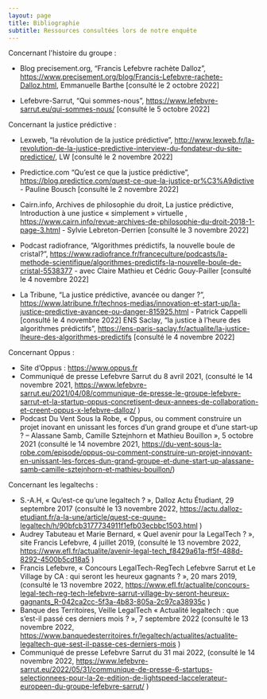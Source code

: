 ```yaml
---
layout: page
title: Bibliographie
subtitle: Ressources consultées lors de notre enquête
---
```


Concernant l'histoire du groupe : 

- Blog precisement.org, “Francis Lefebvre rachète Dalloz”, https://www.precisement.org/blog/Francis-Lefebvre-rachete-Dalloz.html, Emmanuelle Barthe [consulté le 2 octobre 2022]

- Lefebvre-Sarrut, “Qui sommes-nous”, https://www.lefebvre-sarrut.eu/qui-sommes-nous/ [consulté le 5 octobre 2022]


Concernant la justice prédictive : 

- Lexweb, “la révolution de la justice prédictive”, http://www.lexweb.fr/la-revolution-de-la-justice-predictive-interview-du-fondateur-du-site-predictice/, LW [consulté le 2 novembre 2022]

- Predictice.com “Qu’est ce que la justice prédictive”, https://blog.predictice.com/quest-ce-que-la-justice-pr%C3%A9dictive - Pauline Bousch [consulté le 2 novembre 2022]

- Cairn.info, Archives de philosophie du droit, La justice prédictive, Introduction à une justice « simplement » virtuelle , https://www.cairn.info/revue-archives-de-philosophie-du-droit-2018-1-page-3.html - Sylvie Lebreton-Derrien [consulté le 3 novembre 2022]

- Podcast radiofrance, “Algorithmes prédictifs, la nouvelle boule de cristal?”, https://www.radiofrance.fr/franceculture/podcasts/la-methode-scientifique/algorithmes-predictifs-la-nouvelle-boule-de-cristal-5538377 - avec Claire Mathieu et Cédric Gouy-Pailler [consulté le 4 novembre 2022]

- La Tribune, “La justice prédictive, avancée ou danger ?”, https://www.latribune.fr/technos-medias/innovation-et-start-up/la-justice-predictive-avancee-ou-danger-815925.html - Patrick Cappelli [consulté le 4 novembre 2022]
ENS Saclay, “la justice à l’heure des algorithmes prédictifs”, https://ens-paris-saclay.fr/actualite/la-justice-lheure-des-algorithmes-predictifs [consulté le 4 novembre 2022]


Concernant Oppus : 

-	Site d’Oppus : https://www.oppus.fr 
-	Communiqué de presse Lefebvre Sarrut du 8 avril 2021, (consulté le 14 novembre 2021,  https://www.lefebvre-sarrut.eu/2021/04/08/communique-de-presse-le-groupe-lefebvre-sarrut-et-la-startup-oppus-concretisent-deux-annees-de-collaboration-et-creent-oppus-x-lefebvre-dalloz/ ) 
-	Podcast Du Vent Sous la Robe, « Oppus, ou comment construire un projet inovant en unissant les forces d’un grand groupe et d’une start-up ? – Alassane Samb, Camille Sztejnhorn et Mathieu Bouillon », 5 octobre 2021 (consulté le 14 novembre 2021, https://du-vent-sous-la-robe.com/episode/oppus-ou-comment-construire-un-projet-innovant-en-unissant-les-forces-dun-grand-groupe-et-dune-start-up-alassane-samb-camille-sztejnhorn-et-mathieu-bouillon/) 


Concernant les legaltechs : 

-	S.-A.H, « Qu’est-ce qu’une legaltech ? », Dalloz Actu Étudiant, 29 septembre 2017 (consulté le 13 novembre 2022, https://actu.dalloz-etudiant.fr/a-la-une/article/quest-ce-quune-legaltech/h/90bfcb3177734911f1efb03ecbbc1503.html )  
-	Audrey Tabuteau et Marie Bernard, « Quel avenir pour la LegalTech ? », site Francis Lefebvre, 4 juillet 2019,  (consulté le 13 novembre 2022, https://www.efl.fr/actualite/avenir-legal-tech_f8429a61a-ff5f-488d-8292-4500b5cd18a5 ) 
-	Francis Lefebvre, « Concours LegalTech-RegTech Lefebvre Sarrut et Le Village by CA : qui seront les heureux gagnants ? »,  20 mars 2019, (consulté le 13 novembre 2022, https://www.efl.fr/actualite/concours-legal-tech-reg-tech-lefebvre-sarrut-village-by-seront-heureux-gagnants_R-042ca2cc-5f3a-4b83-805a-2c97ca38935c ) 
-	Banque des Territoires, Veille LegalTech « Actualité legaltech : que s’est-il passé ces derniers mois ? », 7 septembre 2022 (consulté le 13 novembre 2022, https://www.banquedesterritoires.fr/legaltech/actualites/actualite-legaltech-que-sest-il-passe-ces-derniers-mois ) 
-	Communiqué de presse Lefebvre Sarrut du 31 mai 2022, (consulté le 14 novembre 2022, https://www.lefebvre-sarrut.eu/2022/05/31/communique-de-presse-6-startups-selectionnees-pour-la-2e-edition-de-lightspeed-laccelerateur-europeen-du-groupe-lefebvre-sarrut/ ) 


